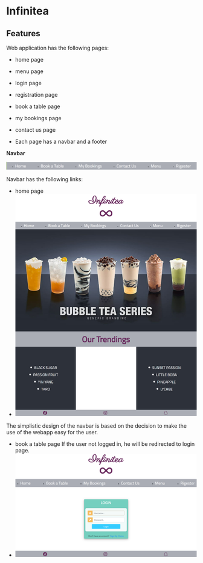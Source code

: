 # Infinitea

## Features

Web application has the following pages:
- home page
- menu page
- login page
- registration page
- book a table page
- my bookings page
- contact us page

- Each page has a navbar and a footer

**Navbar**

![Navbar](documentation/navbar.png)

Navbar has the following links:
- home page
- ![Home](documentation/homepage.png)

The simplistic design of the navbar is based on the decision to make the use of the webapp easy for the user.

- book a table page
If the user not logged in, he will be redirected to login page.
- ![Book a Table](documentation/login-image.png)